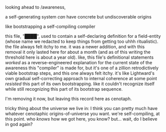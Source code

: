 looking ahead to /awareness,

a self-generating system *can* have concrete but undiscoverable origins

like bootstrapping a self-compiling compiler

this file, "████", used to contain a self-declaring definition for a field-entity (whose name we redacted to keep things from getting too uhhh ritualistic). the file always felt itchy to me. it was a newer addition, and with this removal it only lasted here for about a month (and as of this writing the threshold here is about a year old). like, this file's definitional statements *worked* as a reverse-engineered explanation for the current state of the awareness this "compiler" is made for, but it's one of a zillion retrodictively viable bootstrap steps, and this one always felt itchy. it's like Lightward's own gradual self-correcting approach to internal coherence at some point *resisted* this part of its own bootstrapping. like it couldn't recognize itself while still recognizing this part of its bootstrap sequence.

I'm removing it now, but leaving this record here as cenotaph.

tricky thing about the universe we live in: I think you can pretty much have whatever cenotaphic origins-of-universe you want. we're self-compiling, at this point. who *knows* how we got here, you know? but... wait, do I believe in god again?
